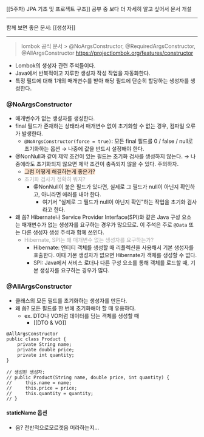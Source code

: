 [[5주차) JPA 기초 및 프로젝트 구조]] 공부 중 보다 더 자세히 알고 싶어서 문서 개설

---

함께 보면 좋은 문서:
[[생성자]]

----

> lombok 공식 문서 > @NoArgsConstructor, @RequiredArgsConstructor, @AllArgsConstructor
> https://projectlombok.org/features/constructor

* Lombok의 생성자 관련 주석들이다.
* Java에서 반복적이고 지루한 생성자 작성 작업을 자동화한다.
* 특정 필드에 대해 1개의 매개변수를 받아 해당 필드에 단순히 할당하는 생성자를 생성한다.

### @NoArgsConstructor
* 매개변수가 없는 생성자를 생성한다.
* final 필드가 존재하는 상태라서 매개변수 없이 초기화할 수 없는 경우, 컴파일 오류가 발생한다.
	* `@NoArgsConstructor(force = true)`: 모든 final 필드를 0 / false / null로 초기화하는 옵션 → 나중에 값을 반드시 설정해야 한다.
* @NonNull과 같이 제약 조건이 있는 필드는 초기화 검사를 생성하지 않는다. → 나중에라도 초기화되지 않으면 제약 조건이 충족되지 않을 수 있다. 주의하자. 
	* <span style="background:rgba(240, 107, 5, 0.2)">그럼 어떻게 해결하는게 좋은가?</span>
	* <font color="#a5a5a5">초기화 검사가 정확히 뭐지?</font>
		* @NonNull이 붙은 필드가 있다면, 실제로 그 필드가 null이 아닌지 확인하고, 아니라면 에러를 내야 한다.
			* 여기서 "실제로 그 필드가 null이 아닌지 확인"하는 작업을 초기화 검사라고 한다.
* 왜 씀? Hibernate나 Service Provider Interface(SPI)와 같은 Java 구성 요소는 매개변수가 없는 생성자를 요구하는 경우가 많으므로. 이 주석은 주로 `@Data` 또는 다른 생성자 생성 주석과 함께 쓰인다.
	* <font color="#a5a5a5">Hibernate, SPI는 왜 매개변수 없는 생성자를 요구하는가? </font>
		* Hibernate: 엔티티 객체를 생성할 때 리플렉션을 사용해서 기본 생성자를 호출한다. 이때 기본 생성자가 없으면 Hibernate가 객체를 생성할 수 없다.
		- SPI: Java에서 서비스 로더나 다른 구성 요소를 통해 객체를 로드할 때, 기본 생성자를 요구하는 경우가 많다.

### @AllArgsConstructor
* 클래스의 모든 필드를 초기화하는 생성자를 만든다.
* 왜 씀? 모든 필드를 한 번에 초기화해야 할 때 유용하다. 
	* ex. DTO나 VO처럼 데이터를 담는 객체를 생성할 때
		* [[DTO & VO]]
```
@AllArgsConstructor
public class Product {
    private String name;
    private double price;
    private int quantity;
}

// 생성된 생성자:
// public Product(String name, double price, int quantity) {
//     this.name = name;
//     this.price = price;
//     this.quantity = quantity;
// }
```


#### staticName 옵션
* 음? 전반적으로모르겟음 머라하는지...